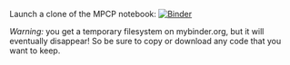 Launch a clone of the MPCP notebook: 
[![Binder](https://mybinder.org/badge_logo.svg)](https://mybinder.org/v2/gh/mgrigni/cs424/master?filepath=MPCP.ipynb)

*Warning:* you get a temporary filesystem on mybinder.org, but it will eventually disappear!  So be sure to copy or
download any code that you want to keep.
